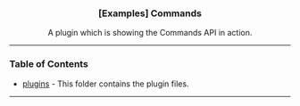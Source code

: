   <h3 align="center">[Examples] Commands</h3>

  <p align="center">
    A plugin which is showing the Commands API in action.
    <br/>
  </p>
</p>

---

### Table of Contents

- [plugins](./plugins) - This folder contains the plugin files.

---
